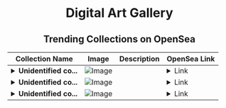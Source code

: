 <div align="center">

# Digital Art Gallery

## Trending Collections on OpenSea

| Collection Name                       | Image                                                                                     | Description                       | OpenSea Link                                                                                          |
|---------------------------------------|-------------------------------------------------------------------------------------------|-----------------------------------|--------------------------------------------------------------------------------------------------------|
| **<details><summary>Unidentified co...</summary>Unidentified contract d96e8a9d-5da5-4410-8339-aed227a7afdb</details>** | ![Image](https://i.seadn.io/s/raw/files/a837708742ad8afcb35eb60ba787976d.jpg?w=500&auto=format?w=200&auto=format) |  | <details><summary>Link</summary>[Unidentified contract d96e8a9d-5da5-4410-8339-aed227a7afdb](https://opensea.io/collection/unidentified-contract-d96e8a9d-5da5-4410-8339-aed2)</details> |
| **<details><summary>Unidentified co...</summary>Unidentified contract 88aaa804-6685-4897-80a4-56b8297954a1</details>** | ![Image](https://i.seadn.io/s/raw/files/a837708742ad8afcb35eb60ba787976d.jpg?w=500&auto=format?w=200&auto=format) |  | <details><summary>Link</summary>[Unidentified contract 88aaa804-6685-4897-80a4-56b8297954a1](https://opensea.io/collection/unidentified-contract-88aaa804-6685-4897-80a4-56b8)</details> |
| **<details><summary>Unidentified co...</summary>Unidentified contract 768308d6-8538-43de-af6c-a14c0a1e4d43</details>** | ![Image](https://i.seadn.io/s/raw/files/cf57d187551dd413e4295042fa0b97b2.jpg?w=500&auto=format?w=200&auto=format) |  | <details><summary>Link</summary>[Unidentified contract 768308d6-8538-43de-af6c-a14c0a1e4d43](https://opensea.io/collection/unidentified-contract-768308d6-8538-43de-af6c-a14c)</details> |

</div>